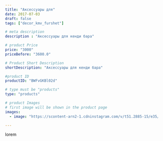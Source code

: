```yaml
---
title: "Аксессуары для"
date: 2017-07-03
draft: false
tags: ["decor_kmv_furshet"]

# meta description
description : "Аксессуары для кенди бара"

# product Price
price: "3000"
priceBefore: "3600.0"

# Product Short Description
shortDescription: "Аксессуары для кенди бара"

#product ID
productID: "BWFvGKBl02d"

# type must be "products"
type: "products"

# product Images
# first image will be shown in the product page
images:
  - image: "https://scontent-arn2-1.cdninstagram.com/v/t51.2885-15/e35/19623292_1961438440792048_4021117398068232192_n.jpg?se=7&tp=1&_nc_ht=scontent-arn2-1.cdninstagram.com&_nc_cat=104&_nc_ohc=vt8sbvme8DEAX_TKGOG&oh=073d2a480baaa01d1b5b083dce87355e&oe=60737BFA&ig_cache_key=MTU1MDg1Mjc3Nzk2NTk5NzQ2OQ%3D%3D.2"

---
```

lorem
